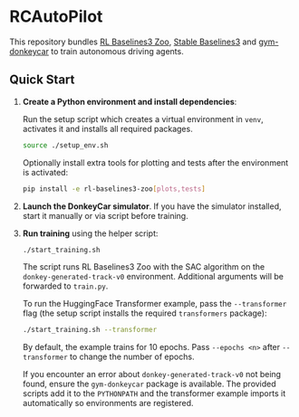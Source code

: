 # RCAutoPilot

This repository bundles [RL Baselines3 Zoo](https://github.com/DLR-RM/rl-baselines3-zoo), [Stable Baselines3](https://github.com/DLR-RM/stable-baselines3) and [gym-donkeycar](https://github.com/tawnkramer/gym-donkeycar) to train autonomous driving agents.

## Quick Start

1. **Create a Python environment and install dependencies**:

   Run the setup script which creates a virtual environment in `venv`, activates
   it and installs all required packages.

   ```bash
   source ./setup_env.sh
   ```

   Optionally install extra tools for plotting and tests after the environment
   is activated:

   ```bash
   pip install -e rl-baselines3-zoo[plots,tests]
   ```

2. **Launch the DonkeyCar simulator**. If you have the simulator installed, start it manually or via script before training.

3. **Run training** using the helper script:

   ```bash
   ./start_training.sh
   ```

   The script runs RL Baselines3 Zoo with the SAC algorithm on the `donkey-generated-track-v0` environment. Additional arguments will be forwarded to `train.py`.

   To run the HuggingFace Transformer example, pass the `--transformer` flag (the setup script installs the required `transformers` package):

   ```bash
   ./start_training.sh --transformer
   ```

   By default, the example trains for 10 epochs. Pass `--epochs <n>` after
   `--transformer` to change the number of epochs.

   If you encounter an error about `donkey-generated-track-v0` not being found,
   ensure the `gym-donkeycar` package is available. The provided scripts add it
   to the `PYTHONPATH` and the transformer example imports it automatically so
   environments are registered.

